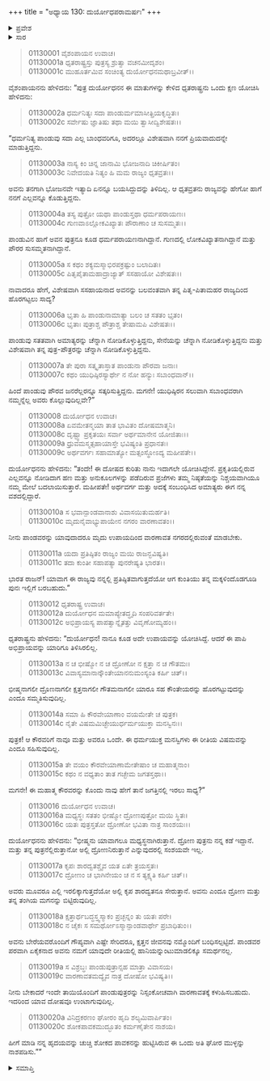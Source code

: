+++
title = "ಅಧ್ಯಾಯ 130: ದುರ್ಯೋಧಪರಾಮರ್ಷಃ"
+++

<details><summary>ಪ್ರವೇಶ</summary>


।।   ಓಂ ಓಂ ನಮೋ ನಾರಾಯಣಾಯ।।   ಶ್ರೀ ವೇದವ್ಯಾಸಾಯ ನಮಃ ।।

ಶ್ರೀ ಕೃಷ್ಣದ್ವೈಪಾಯನ ವೇದವ್ಯಾಸ ವಿರಚಿತ  

**ಶ್ರೀ ಮಹಾಭಾರತ**

**ಆದಿ ಪರ್ವ**

**ಜತುಗೃಹದಾಹ ಪರ್ವ**

**ಅಧ್ಯಾಯ 130**

</details>


<details><summary>ಸಾರ</summary>

ಪಾಂಡುವು ತನ್ನ ಮೇಲೆ ತೋರಿಸಿದ್ದ ಪ್ರೀತಿಯನ್ನು ನೆನೆದುಕೊಂಡು ಧೃತರಾಷ್ಟ್ರನು ಯುಧಿಷ್ಠಿರನ ಸಲುವಾಗಿ ಪೌರರು ಸಬಾಂಧವರಾಗಿ ತಮ್ಮನ್ನು ಕೊಲ್ಲಬಹುದೆಂದು ಅಳುಕುವುದು (1-7). ಅದರ ಕುರಿತು ಯೋಜನೆಗಳನ್ನು ಈಗಾಗಲೇ ಮಾಡಿದ್ದಾಗಿಯೂ, ರಾಜನು ಹೇಗಾದರೂ ಮಾಡಿ ಪಾಂಡವರನ್ನು ವಾರಣಾವತಕ್ಕೆ ಕಳುಹಿಸಬೇಕೆಂದೂ, ರಾಜ್ಯವು ತನ್ನಲ್ಲಿ ಪ್ರತಿಷ್ಠಿತವಾದಾಗ ಅವರು ಮರಳಿ ಬರಬಹುದೆಂದೂ ದುರ್ಯೋಧನನು ಹೇಳುವುದು (8-11). ಧೃತರಾಷ್ಟ್ರನು ಹಿಂಜರಿಯಲು ದುರ್ಯೋಧನನು ತನ್ನ ಹೃದಯವನ್ನು ಚುಚ್ಚಿ ಶೋಕದ ಪಾವಕನನ್ನು ಹುಟ್ಟಿಸಿರುವ ಈ ಅತಿ ಘೋರ ಮುಳ್ಳನ್ನು ನಾಶಪಡಿಸಲು ಕೇಳಿಕೊಳ್ಳುವುದು (12-20).

</details>


> 01130001 ವೈಶಂಪಾಯನ ಉವಾಚ।  
01130001a ಧೃತರಾಷ್ಟ್ರಸ್ತು ಪುತ್ರಸ್ಯ ಶ್ರುತ್ವಾ ವಚನಮೀದೃಶಂ।  
01130001c ಮುಹೂರ್ತಮಿವ ಸಂಚಿಂತ್ಯ ದುರ್ಯೋಧನಮಥಾಬ್ರವೀತ್।।

ವೈಶಂಪಾಯನನು ಹೇಳಿದನು: “ಪುತ್ರ ದುರ್ಯೋಧನನ ಈ ಮಾತುಗಳನ್ನು ಕೇಳಿದ ಧೃತರಾಷ್ಟ್ರನು ಒಂದು ಕ್ಷಣ ಯೋಚಿಸಿ ಹೇಳಿದನು:

> 01130002a ಧರ್ಮನಿತ್ಯಃ ಸದಾ ಪಾಂಡುರ್ಮಮಾಸೀತ್ಪ್ರಿಯಕೃದ್ಧಿತಃ।  
01130002c ಸರ್ವೇಷು ಜ್ಞಾತಿಷು ತಥಾ ಮಯಿ ತ್ವಾಸೀದ್ವಿಶೇಷತಃ।।

“ಧರ್ಮನಿತ್ಯ ಪಾಂಡುವು ಸದಾ ಎಲ್ಲ ಬಾಂಧವರಿಗೂ, ಅದರಲ್ಲೂ ವಿಶೇಷವಾಗಿ ನನಗೆ ಪ್ರಿಯವಾದುದನ್ನೇ ಮಾಡುತ್ತಿದ್ದನು.

> 01130003a ನಾಸ್ಯ ಕಿಂ ಚಿನ್ನ ಜಾನಾಮಿ ಭೋಜನಾದಿ ಚಿಕೀರ್ಷಿತಂ।  
01130003c ನಿವೇದಯತಿ ನಿತ್ಯಂ ಹಿ ಮಮ ರಾಜ್ಯಂ ಧೃತವ್ರತಃ।।

ಅವನು ತನಗಾಗಿ ಭೋಜನವೇ ಇತ್ಯಾದಿ ಏನನ್ನೂ ಬಯಸಿದ್ದುದನ್ನು ತಿಳಿದಿಲ್ಲ. ಆ ಧೃತವ್ರತನು ರಾಜ್ಯವನ್ನು ಹೇಗೋ ಹಾಗೆ ನನಗೆ ಎಲ್ಲವನ್ನೂ ಕೊಡುತ್ತಿದ್ದನು.

> 01130004a ತಸ್ಯ ಪುತ್ರೋ ಯಥಾ ಪಾಂಡುಸ್ತಥಾ ಧರ್ಮಪರಾಯಣಃ।  
01130004c ಗುಣವಾಽಲ್ಲೋಕವಿಖ್ಯಾತಃ ಪೌರಾಣಾಂ ಚ ಸುಸಮ್ಮತಃ।।

ಪಾಂಡುವಿನ ಹಾಗೆ ಅವನ ಪುತ್ರನೂ ಕೂಡ ಧರ್ಮಪರಾಯಣನಾಗಿದ್ದಾನೆ. ಗುಣದಲ್ಲಿ ಲೋಕವಿಖ್ಯಾತನಾಗಿದ್ದಾನೆ ಮತ್ತು ಪೌರರ ಸುಸಮ್ಮತನಾಗಿದ್ದಾನೆ.

> 01130005a ಸ ಕಥಂ ಶಕ್ಯಮಸ್ಮಾಭಿರಪಕ್ರಷ್ಟುಂ ಬಲಾದಿತಃ।  
01130005c ಪಿತೃಪೈತಾಮಹಾದ್ರಾಜ್ಯಾತ್ ಸಸಹಾಯೋ ವಿಶೇಷತಃ।।

ನಾವಾದರೂ ಹೇಗೆ, ವಿಶೇಷವಾಗಿ ಸಸಹಾಯನಾದ ಅವನನ್ನು  ಬಲವಂತವಾಗಿ ತನ್ನ ಪಿತೃ-ಪಿತಾಮಹರ ರಾಜ್ಯದಿಂದ ಹೊರಗಟ್ಟಲು ಸಾದ್ಯ?

> 01130006a ಭೃತಾ ಹಿ ಪಾಂಡುನಾಮಾತ್ಯಾ ಬಲಂ ಚ ಸತತಂ ಭೃತಂ।  
01130006c ಭೃತಾಃ ಪುತ್ರಾಶ್ಚ ಪೌತ್ರಾಶ್ಚ ತೇಷಾಮಪಿ ವಿಶೇಷತಃ।।

ಪಾಂಡುವು ಸತತವಾಗಿ ಅಮಾತ್ಯರನ್ನು ಚೆನ್ನಾಗಿ ನೋಡಿಕೊಳ್ಳುತ್ತಿದ್ದನು, ಸೇನೆಯನ್ನು ಚೆನ್ನಾಗಿ ನೋಡಿಕೊಳ್ಳುತ್ತಿದ್ದನು ಮತ್ತು ವಿಶೇಷವಾಗಿ ತನ್ನ ಪುತ್ರ-ಪೌತ್ರರನ್ನು ಚೆನ್ನಾಗಿ ನೋಡಿಕೊಳ್ಳುತ್ತಿದ್ದನು.

> 01130007a ತೇ ಪುರಾ ಸತ್ಕೃತಾಸ್ತಾತ ಪಾಂಡುನಾ ಪೌರವಾ ಜನಾಃ।  
01130007c ಕಥಂ ಯುಧಿಷ್ಠಿರಸ್ಯಾರ್ಥೇ ನ ನೋ ಹನ್ಯುಃ ಸಬಾಂಧವಾನ್।।

ಹಿಂದೆ ಪಾಂಡುವು ಪೌರವ ಜನರೆಲ್ಲರನ್ನೂ ಸತ್ಕರಿಸುತ್ತಿದ್ದನು. ಮಗನೇ! ಯುಧಿಷ್ಠಿರನ ಸಲುವಾಗಿ ಸಬಾಂಧವರಾಗಿ ನಮ್ಮನ್ನೆಲ್ಲ ಅವರು ಕೊಲ್ಲುವುದಿಲ್ಲವೇ?”

> 01130008 ದುರ್ಯೋಧನ ಉವಾಚ।  
01130008a ಏವಮೇತನ್ಮಯಾ ತಾತ ಭಾವಿತಂ ದೋಷಮಾತ್ಮನಿ।  
01130008c ದೃಷ್ಟ್ವಾ ಪ್ರಕೃತಯಃ ಸರ್ವಾ ಅರ್ಥಮಾನೇನ ಯೋಜಿತಾಃ।।  
01130009a ಧ್ರುವಮಸ್ಮತ್ಸಹಾಯಾಸ್ತೇ ಭವಿಷ್ಯಂತಿ ಪ್ರಧಾನತಃ।   
01130009c ಅರ್ಥವರ್ಗಃ ಸಹಾಮಾತ್ಯೋ ಮತ್ಸಂಸ್ಥೋಽದ್ಯ ಮಹೀಪತೇ।।

ದುರ್ಯೋಧನನು ಹೇಳಿದನು: “ತಂದೇ! ಈ ದೋಷದ ಕುರಿತು ನಾನು ಇದಾಗಲೇ ಯೋಚಿಸಿದ್ದೇನೆ. ಪ್ರಕೃತಿಯಲ್ಲಿರುವ ಎಲ್ಲವನ್ನೂ ನೋಡಿದಾಗ ಹಣ ಮತ್ತು ಅನುಕೂಲಗಳನ್ನು ಪಡೆದಿರುವ ಪ್ರಜೆಗಳು ತಮ್ಮ ನಿಷ್ಠತೆಯನ್ನು ನಿಶ್ಚಯವಾಗಿಯೂ ನಮ್ಮ ಮೇಲೆ ಬದಲಾಯಿಸುತ್ತಾರೆ. ಮಹೀಪತೇ! ಅರ್ಥವರ್ಗ ಮತ್ತು ಅದಕ್ಕೆ ಸಂಬಂಧಿಸಿದ ಅಮಾತ್ಯರು ಈಗ ನನ್ನ ವಶದಲ್ಲಿದ್ದಾರೆ.

> 01130010a ಸ ಭವಾನ್ಪಾಂಡವಾನಾಶು ವಿವಾಸಯಿತುಮರ್ಹತಿ।  
01130010c ಮೃದುನೈವಾಭ್ಯುಪಾಯೇನ ನಗರಂ ವಾರಣಾವತಂ।।

ನೀನು ಪಾಂಡವರನ್ನು ಯಾವುದಾದರೂ ಮೃದು ಉಪಾಯದಿಂದ ವಾರಣಾವತ ನಗರದಲ್ಲಿರುವಂತೆ ಮಾಡಬೇಕು.

> 01130011a ಯದಾ ಪ್ರತಿಷ್ಠಿತಂ ರಾಜ್ಯಂ ಮಯಿ ರಾಜನ್ಭವಿಷ್ಯತಿ।  
01130011c ತದಾ ಕುಂತೀ ಸಹಾಪತ್ಯಾ ಪುನರೇಷ್ಯತಿ ಭಾರತ।।

ಭಾರತ ರಾಜನ್! ಯಾವಾಗ ಈ ರಾಜ್ಯವು ನನ್ನಲ್ಲಿ ಪ್ರತಿಷ್ಠಿತವಾಗುತ್ತದೆಯೋ ಆಗ ಕುಂತಿಯು ತನ್ನ ಮಕ್ಕಳಿಂದೊಡಗೂಡಿ ಪುನಃ ಇಲ್ಲಿಗೆ ಬರಬಹುದು.”

> 01130012 ಧೃತರಾಷ್ಟ್ರ ಉವಾಚ।  
01130012a ದುರ್ಯೋಧನ ಮಮಾಪ್ಯೇತದ್ಧೃದಿ ಸಂಪರಿವರ್ತತೇ।  
01130012c ಅಭಿಪ್ರಾಯಸ್ಯ ಪಾಪತ್ವಾನ್ನೈತತ್ತು ವಿವೃಣೋಮ್ಯಹಂ।।

ಧೃತರಾಷ್ಟ್ರನು ಹೇಳಿದನು: “ದುರ್ಯೋಧನ! ನಾನೂ ಕೂಡ ಅದೇ ಉಪಾಯವನ್ನು ಯೋಚಿಸಿದ್ದೆ. ಆದರೆ ಈ ಪಾಪಿ ಅಭಿಪ್ರಾಯವನ್ನು ಯಾರಿಗೂ ತಿಳಿಸಿರಲಿಲ್ಲ.

> 01130013a ನ ಚ ಭೀಷ್ಮೋ ನ ಚ ದ್ರೋಣೋ ನ ಕ್ಷತ್ತಾ ನ ಚ ಗೌತಮಃ।  
01130013c ವಿವಾಸ್ಯಮಾನಾನ್ಕೌಂತೇಯಾನನುಮಂಸ್ಯಂತಿ ಕರ್ಹಿ ಚಿತ್।।

ಭೀಷ್ಮನಾಗಲೀ ದ್ರೊಣನಾಗಲೀ ಕ್ಷತ್ತನಾಗಲೀ ಗೌತಮನಾಗಲೀ ಯಾರೂ ಸಹ ಕೌಂತೇಯರನ್ನು ಹೊರಗಟ್ಟುವುದನ್ನು ಎಂದೂ ಸಮ್ಮತಿಸುವುದಿಲ್ಲ.

> 01130014a ಸಮಾ ಹಿ ಕೌರವೇಯಾಣಾಂ ವಯಮೇತೇ ಚ ಪುತ್ರಕ।  
01130014c ನೈತೇ ವಿಷಮಮಿಚ್ಛೇಯುರ್ಧರ್ಮಯುಕ್ತಾ ಮನಸ್ವಿನಃ।।

ಪುತ್ರಕ! ಆ ಕೌರವರಿಗೆ ನಾವೂ ಮತ್ತು ಅವರೂ ಒಂದೇ. ಈ ಧರ್ಮಯುಕ್ತ ಮನಸ್ವಿಗಳು ಈ ರೀತಿಯ ವಿಷಮವನ್ನು ಎಂದೂ ಸಹಿಸುವುದಿಲ್ಲ.

> 01130015a ತೇ ವಯಂ ಕೌರವೇಯಾಣಾಮೇತೇಷಾಂ ಚ ಮಹಾತ್ಮನಾಂ।  
01130015c ಕಥಂ ನ ವಧ್ಯತಾಂ ತಾತ ಗಚ್ಛೇಮ ಜಗತಸ್ತಥಾ।।

ಮಗನೇ! ಈ ಮಹಾತ್ಮ ಕೌರವರನ್ನು ಕೊಂದು ನಾವು ಹೇಗೆ ತಾನೆ ಜಗತ್ತಿನಲ್ಲಿ ಇರಲು ಸಾಧ್ಯ?”

> 01130016 ದುರ್ಯೋಧನ ಉವಾಚ।  
01130016a ಮಧ್ಯಸ್ಥಃ ಸತತಂ ಭೀಷ್ಮೋ ದ್ರೋಣಪುತ್ರೋ ಮಯಿ ಸ್ಥಿತಃ।  
01130016c ಯತಃ ಪುತ್ರಸ್ತತೋ ದ್ರೋಣೋ ಭವಿತಾ ನಾತ್ರ ಸಾಂಶಯಃ।।

ದುರ್ಯೋಧನನು ಹೇಳಿದನು: “ಭೀಷ್ಮನು ಯಾವಾಗಲೂ ಮಧ್ಯಸ್ಥನಾಗಿರುತ್ತಾನೆ. ದ್ರೋಣ ಪುತ್ರನು ನನ್ನ ಕಡೆ ಇದ್ದಾನೆ. ಮತ್ತು ತನ್ನ ಪುತ್ರನೆಲ್ಲಿರುತ್ತಾನೋ ಅಲ್ಲಿ ದ್ರೋಣನಿರುತ್ತಾನೆ ಎನ್ನುವುದರಲ್ಲಿ ಸಂಶಯವೇ ಇಲ್ಲ.

> 01130017a ಕೃಪಃ ಶಾರದ್ವತಶ್ಚೈವ ಯತ ಏತೇ ತ್ರಯಸ್ತತಃ।  
01130017c ದ್ರೋಣಂ ಚ ಭಾಗಿನೇಯಂ ಚ ನ ಸ ತ್ಯಕ್ಷ್ಯತಿ ಕರ್ಹಿ ಚಿತ್।।

ಅವರು ಮೂವರೂ ಎಲ್ಲಿ ಇರಲಿಕ್ಕಾಗುತ್ತದೆಯೋ ಅಲ್ಲಿ ಕೃಪ ಶಾರದ್ವತನೂ ಸೇರುತ್ತಾನೆ. ಅವನು ಎಂದೂ ದ್ರೋಣ ಮತ್ತು ತನ್ನ ತಂಗಿಯ ಮಗನನ್ನು ಬಿಟ್ಟಿರುವುದಿಲ್ಲ.

> 01130018a ಕ್ಷತ್ತಾರ್ಥಬದ್ಧಸ್ತ್ವಸ್ಮಾಕಂ ಪ್ರಚ್ಛನ್ನಂ ತು ಯತಃ ಪರೇ।  
01130018c ನ ಚೈಕಃ ಸ ಸಮರ್ಥೋಽಸ್ಮಾನ್ಪಾಂಡವಾರ್ಥೇ ಪ್ರಬಾಧಿತುಂ।।

ಅವನು ಬೇರೆಯವರೊಂದಿಗೆ ಗೌಪ್ಯವಾಗಿ ಎಷ್ಟೇ ಸೇರಿದರೂ, ಕ್ಷತ್ತನ ಜೀವನವು ನಮ್ಮೊಂದಿಗೆ ಬಂಧಿಸಲ್ಪಟ್ಟಿದೆ. ಪಾಂಡವರ ಪರವಾಗಿ ಏಕೈಕನಾದ ಅವನು ನಮಗೆ ಯಾವುದೇ ರೀತಿಯಲ್ಲಿ ಹಾನಿಯನ್ನುಂಟುಮಾಡಲಿಕ್ಕೂ ಸಮರ್ಥನಲ್ಲ.

> 01130019a ಸ ವಿಶ್ರಬ್ಧಃ ಪಾಂಡುಪುತ್ರಾನ್ಸಹ ಮಾತ್ರಾ ವಿವಾಸಯ।  
01130019c ವಾರಣಾವತಮದ್ಯೈವ ನಾತ್ರ ದೋಷೋ ಭವಿಷ್ಯತಿ।।

ನೀನು ಬೇಕಾದರೆ ಇಂದೇ ತಾಯಿಯೊಂದಿಗೆ ಪಾಂಡುಪುತ್ರರನ್ನು ನಿಸ್ಸಂಕೋಚವಾಗಿ ವಾರಣಾವತಕ್ಕೆ ಕಳುಹಿಸಬಹುದು. ಇದರಿಂದ ಯಾವ ದೋಷವೂ ಉಂಟಾಗುವುದಿಲ್ಲ.

> 01130020a ವಿನಿದ್ರಕರಣಂ ಘೋರಂ ಹೃದಿ ಶಲ್ಯಮಿವಾರ್ಪಿತಂ।  
01130020c ಶೋಕಪಾವಕಮುದ್ಭೂತಂ ಕರ್ಮಣೈತೇನ ನಾಶಯ।

ಹೀಗೆ ಮಾಡಿ ನನ್ನ ಹೃದಯವನ್ನು ಚುಚ್ಚಿ ಶೋಕದ ಪಾವಕನನ್ನು ಹುಟ್ಟಿಸಿರುವ ಈ ಒಂದು ಅತಿ ಘೋರ ಮುಳ್ಳನ್ನು ನಾಶಪಡಿಸು.””




<details><summary>ಸಮಾಪ್ತಿ</summary>


ಇತಿ ಶ್ರೀ ಮಹಾಭಾರತೇ ಆದಿಪರ್ವಣಿ ಜತುಗೃಹದಾಹರ್ವಣಿ ದುರ್ಯೋಧನಪರಾಮರ್ಷೇ ತ್ರಿಂಶದಧಿಕಶತತಮೋಽಧ್ಯಾಯಃ।।  
ಇದು ಶ್ರೀ ಮಹಾಭಾರತದಲ್ಲಿ ಆದಿಪರ್ವದಲ್ಲಿ ಜತುಗೃಹದಾಹ ಪರ್ವದಲ್ಲಿ ದುರ್ಯೋಧಪರಾಮರ್ಷ ಎನ್ನುವ ನೂರಾಮೂವತ್ತನೆಯ ಅಧ್ಯಾಯವು.


</details>

